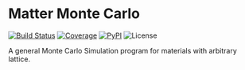 # Matter Monte Carlo

[![Build Status](https://github.com/YaozhenghangMa/material-monte-carlo/actions/workflows/CI.yml/badge.svg?branch=)](https://github.com/YaozhenghangMa/material-monte-carlo/actions/workflows/CI.yml?query=branch%3A)
[![Coverage](https://codecov.io/gh/YaozhenghangMa/material-monte-carlo/branch/main/graph/badge.svg)](https://codecov.io/gh/YaozhenghangMa/material-monte-carlo)
[![PyPI](https://img.shields.io/pypi/v/material-monte-carlo)](https://pypi.org/project/material-monte-carlo/)
![License](https://img.shields.io/github/license/yaozhenghangma/material-monte-carlo)


A general Monte Carlo Simulation program for materials with arbitrary lattice.